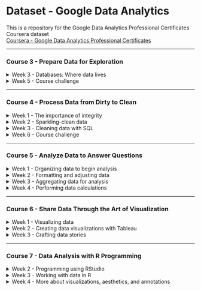 # Dataset - Google Data Analytics
This is a repository for the Google Data Analytics Professional Certificates Coursera dataset  
[Coursera - Google Data Analytics Professional Certificates](https://www.coursera.org/professional-certificates/google-data-analytics "Coursera - Google Data Analytics Professional Certificates")  

---

### Course 3 - Prepare Data for Exploration
<details>
  <summary>Week 3 - Databases: Where data lives</summary>
  
  > - <a href="../../raw/main/C3%20-%20Prepare%20Data%20for%20Exploration/C3W3_names%20(Hands-On%20Activity%20Create%20a%20custom%20table%20in%20BigQuery).zip"><img src="https://img.shields.io/badge/ZIP-1476FE" title="ZIP"></a> C3W3_names (Hands-On Activity Create a custom table in BigQuery)
  > - <a href="../../raw/main/C3 - Prepare Data for Exploration/C3W3_student performance data (Hands-On Activity Clean data in spreadsheets with sorting and filtering).csv"><img src="https://img.shields.io/badge/CSV-217346" title="CSV"></a> C3W3_student performance data (Hands-On Activity Clean data in spreadsheets with sorting and filtering)
</details>
<details>
  <summary>Week 5 - Course challenge</summary>
  
  > - <a href="../../raw/main/C3%20-%20Prepare%20Data%20for%20Exploration/C3W5_Scenario%201_Client%20Email%20(Course%20challenge).pdf"><img src="https://img.shields.io/badge/PDF-FF0000" title="PDF"></a> C3W5_Scenario 1_Client Email (Course challenge)
  > - <a href="../../raw/main/C3%20-%20Prepare%20Data%20for%20Exploration/C3W5_Customer%20survey%20data%20(Course%20challenge).csv"><img src="https://img.shields.io/badge/CSV-217346" title="CSV"></a> C3W5_Customer survey data (Course challenge)
  > - <a href="../../raw/main/C3%20-%20Prepare%20Data%20for%20Exploration/C3W5_Delivery%20times%20distance%20(Course%20challenge).csv"><img src="https://img.shields.io/badge/CSV-217346" title="CSV"></a> C3W5_Delivery times distance (Course challenge)
  > - <a href="../../raw/main/C3%20-%20Prepare%20Data%20for%20Exploration/C3W5_Junior%20Data%20Scientist%20Job%20Description%20(Course%20challenge).pdf"><img src="https://img.shields.io/badge/PDF-FF0000" title="PDF"></a> C3W5_Junior Data Scientist Job Description (Course challenge)
  > - <a href="../../raw/main/C3%20-%20Prepare%20Data%20for%20Exploration/C3W5_Scenario%202_Second%20Interview%20Email%20(Course%20challenge).pdf"><img src="https://img.shields.io/badge/PDF-FF0000" title="PDF"></a> C3W5_Scenario 2_Second Interview Email (Course challenge)
</details>

---

### Course 4 - Process Data from Dirty to Clean
<details>
  <summary>Week 1 - The importance of integrity</summary>
  
  > - <a href="../../raw/main/C4%20-%20Process%20Data%20from%20Dirty%20to%20Clean/C4W1_June%202014%20Invoices%20(Weekly%20challenge%201).csv"><img src="https://img.shields.io/badge/CSV-217346" title="CSV"></a> C4W1_June 2014 Invoices (Weekly challenge 1)
</details>
<details>
  <summary>Week 2 - Sparkling-clean data</summary>
  
  > - <a href="../../raw/main/C4%20-%20Process%20Data%20from%20Dirty%20to%20Clean/C4W2_Data%20Spreadsheet%20for%20Cleaning%20with%20Spreadsheets%20(Hands-On%20Activity%20Cleaning%20data%20with%20spreadsheets).xlsx"><img src="https://img.shields.io/badge/XLSX-217346" title="XLSX"></a> C4W2_Data Spreadsheet for Cleaning with Spreadsheets (Hands-On Activity Cleaning data with spreadsheets)
  > - <a href="../../raw/main/C4%20-%20Process%20Data%20from%20Dirty%20to%20Clean/C4W2_San%20Francisco%20Boba%20Tea%20Shop%20Location%20Info%20(Hands-On%20Activity%20Clean%20data%20with%20spreadsheet%20functions).csv"><img src="https://img.shields.io/badge/CSV-217346" title="CSV"></a> C4W2_San Francisco Boba Tea Shop Location Info (Hands-On Activity Clean data with spreadsheet functions)
</details>
<details>
  <summary>Week 3 - Cleaning data with SQL</summary>
  
  > - <a href="../../raw/main/C4%20-%20Process%20Data%20from%20Dirty%20to%20Clean/C4W3_Customer%20Table%20Sheet%201%20(Optional%20Upload%20the%20customer%20dataset%20to%20BigQuery).csv"><img src="https://img.shields.io/badge/CSV-217346" title="CSV"></a> C4W3_Customer Table Sheet 1 (Optional Upload the customer dataset to BigQuery)
  > - <a href="../../raw/main/C4%20-%20Process%20Data%20from%20Dirty%20to%20Clean/C4W3_Lauren's%20Furniture%20Store%20Transaction%20Table%20(Optional%20Upload%20the%20store%20transactions%20dataset%20to%20BigQuery).csv"><img src="https://img.shields.io/badge/CSV-217346" title="CSV"></a> C4W3_Lauren's Furniture Store Transaction Table (Optional Upload the store transactions dataset to BigQuery)
  > - <a href="../../raw/main/C4%20-%20Process%20Data%20from%20Dirty%20to%20Clean/C4W3_automobile%20data%20(Hands-On%20Activity%20Clean%20data%20using%20SQL).csv"><img src="https://img.shields.io/badge/CSV-217346" title="CSV"></a> C4W3_automobile data (Hands-On Activity Clean data using SQL)
</details>
<details>
  <summary>Week 6 - Course challenge</summary>
  
  > - <a href="../../raw/main/C4%20-%20Process%20Data%20from%20Dirty%20to%20Clean/C4W6_Meer%20Kitty%20Interior%20Design%20About%20Us%20Page%20(Course%20challenge).pdf"><img src="https://img.shields.io/badge/PDF-FF0000" title="PDF"></a> C4W6_Meer Kitty Interior Design About Us Page (Course challenge)
  > - <a href="../../raw/main/C4%20-%20Process%20Data%20from%20Dirty%20to%20Clean/C4W6_Meer%20Kitty%20Interior%20Design%20Business%20Plan%20(Course%20challenge).pdf"><img src="https://img.shields.io/badge/PDF-FF0000" title="PDF"></a> C4W6_Meer Kitty Interior Design Business Plan (Course challenge)
  > - <a href="../../raw/main/C4%20-%20Process%20Data%20from%20Dirty%20to%20Clean/C4W6_Meer%20Kitty%20Survey%20Feedback%20(Course%20challenge).csv"><img src="https://img.shields.io/badge/CSV-217346" title="CSV"></a> C4W6_Meer Kitty Survey Feedback (Course challenge)
  > - <a href="../../raw/main/C4%20-%20Process%20Data%20from%20Dirty%20to%20Clean/C4W6_Spoke%20Market%20Research%20Job%20Description%20(Course%20challenge).pdf"><img src="https://img.shields.io/badge/PDF-FF0000" title="PDF"></a> C4W6_Spoke Market Research Job Description (Course challenge)
  > - <a href="../../raw/main/C4%20-%20Process%20Data%20from%20Dirty%20to%20Clean/C4W6_Email%20from%20Recruiter%20(Course%20challenge).pdf"><img src="https://img.shields.io/badge/PDF-FF0000" title="PDF"></a> C4W6_Email from Recruiter (Course challenge)
</details>

---

### Course 5 - Analyze Data to Answer Questions
<details>
  <summary>Week 1 - Organizing data to begin analysis</summary>
  
  > - <a href="../../raw/main/C5%20-%20Analyze%20Data%20to%20Answer%20Questions/C5W1_Movie%20Data%20(Optional%20Upload%20the%20movie%20dataset%20to%20BigQuery).csv"><img src="https://img.shields.io/badge/CSV-217346" title="CSV"></a> C5W1_Movie Data (Optional Upload the movie dataset to BigQuery)
</details>
<details>
  <summary>Week 2 - Formatting and adjusting data</summary>
  
  > - <a href="../../raw/main/C5%20-%20Analyze%20Data%20to%20Answer%20Questions/C5W2_Dataset%20for%20Project_CONCAT%20function%20(Hands-On%20Activity%20Combine%20multiple%20pieces%20of%20data).xlsx"><img src="https://img.shields.io/badge/XLSX-217346" title="XLSX"></a> C5W2_Dataset for Project_CONCAT function (Hands-On Activity Combine multiple pieces of data)
</details>
<details>
  <summary>Week 3 - Aggregating data for analysis</summary>
  
  > - <a href="../../raw/main/C5%20-%20Analyze%20Data%20to%20Answer%20Questions/C5W3_VLOOKUP%20Practice%20Sheet%20(Hands-On%20Activity%20Using%20VLOOKUP).xlsx"><img src="https://img.shields.io/badge/XLSX-217346" title="XLSX"></a> C5W3_VLOOKUP Practice Sheet (Hands-On Activity Using VLOOKUP)
  > - <a href="../../raw/main/C5%20-%20Analyze%20Data%20to%20Answer%20Questions/C5W3_Employees%20Table%20-%20Understanding%20JOINS%20(Optional%20Upload%20the%20employee%20dataset%20to%20BigQuery).csv"><img src="https://img.shields.io/badge/CSV-217346" title="CSV"></a> C5W3_Employees Table - Understanding JOINS (Optional Upload the employee dataset to BigQuery)
  > - <a href="../../raw/main/C5%20-%20Analyze%20Data%20to%20Answer%20Questions/C5W3_Departments%20Table%20-%20Understanding%20JOINS%20(Optional%20Upload%20the%20employee%20dataset%20to%20BigQuery).csv"><img src="https://img.shields.io/badge/CSV-217346" title="CSV"></a> C5W3_Departments Table - Understanding JOINS (Optional Upload the employee dataset to BigQuery)
  > - <a href="../../raw/main/C5%20-%20Analyze%20Data%20to%20Answer%20Questions/C5W3_Warehouse%20Orders%20-%20Warehouse%20(Optional%20Upload%20the%20warehouse%20dataset%20to%20BigQuery).csv"><img src="https://img.shields.io/badge/CSV-217346" title="CSV"></a> C5W3_Warehouse Orders - Warehouse (Optional Upload the warehouse dataset to BigQuery)
  > - <a href="../../raw/main/C5%20-%20Analyze%20Data%20to%20Answer%20Questions/C5W3_Warehouse%20Orders%20-%20Orders%20(Optional%20Upload%20the%20warehouse%20dataset%20to%20BigQuery).csv"><img src="https://img.shields.io/badge/CSV-217346" title="CSV"></a> C5W3_Warehouse Orders - Orders (Optional Upload the warehouse dataset to BigQuery)
</details>
<details>
  <summary>Week 4 - Performing data calculations</summary>
  
  > - <a href="../../raw/main/C5%20-%20Analyze%20Data%20to%20Answer%20Questions/C5W4_Working%20with%20Conditions%20(Hands-On%20Activity%20Working%20with%20conditions).xlsx"><img src="https://img.shields.io/badge/XLSX-217346" title="XLSX"></a> C5W4_Working with Conditions (Hands-On Activity Working with conditions)
  > - <a href="../../raw/main/C5%20-%20Analyze%20Data%20to%20Answer%20Questions/C5W4_Cosmetics%20Inc.%20-%20Sheet1%20(Test%20your%20knowledge%20on%20data%20calculations).csv"><img src="https://img.shields.io/badge/CSV-217346" title="CSV"></a> C5W4_Cosmetics Inc. - Sheet1 (Test your knowledge on data calculations)
  > - <a href="../../raw/main/C5%20-%20Analyze%20Data%20to%20Answer%20Questions/C5W4_Movie%20Data%20Starter%20Project%20(Hands-On%20Activity%20Explore%20movie%20data%20with%20pivot%20tables).xlsx"><img src="https://img.shields.io/badge/XLSX-217346" title="XLSX"></a> C5W4_Movie Data Starter Project (Hands-On Activity Explore movie data with pivot tables)
  > - <a href="../../raw/main/C5%20-%20Analyze%20Data%20to%20Answer%20Questions/C5W4_Inventory%20(Hands-On%20Activity%20From%20spreadsheets%20to%20BigQuery).csv"><img src="https://img.shields.io/badge/CSV-217346" title="CSV"></a> C5W4_Inventory (Hands-On Activity From spreadsheets to BigQuery)
  > - <a href="../../raw/main/C5%20-%20Analyze%20Data%20to%20Answer%20Questions/C5W4_Sales%20(Hands-On%20Activity%20From%20spreadsheets%20to%20BigQuery).csv"><img src="https://img.shields.io/badge/CSV-217346" title="CSV"></a> C5W4_Sales (Hands-On Activity From spreadsheets to BigQuery)
  > - <a href="../../raw/main/C5%20-%20Analyze%20Data%20to%20Answer%20Questions/C5W4_Products%20(Hands-On%20Activity%20From%20spreadsheets%20to%20BigQuery).csv"><img src="https://img.shields.io/badge/CSV-217346" title="CSV"></a> C5W4_Products (Hands-On Activity From spreadsheets to BigQuery)
  > - <a href="../../raw/main/C5%20-%20Analyze%20Data%20to%20Answer%20Questions/C5W4_Sample%20Transaction%20Table%20-%20transactional%20data%20format%20(Weekly%20challenge%204).csv"><img src="https://img.shields.io/badge/CSV-217346" title="CSV"></a> C5W4_Sample Transaction Table - transactional data format (Weekly challenge 4)
  > - <a href="../../raw/main/C5%20-%20Analyze%20Data%20to%20Answer%20Questions/C5W4_Retail%20Sales%20Data%20-%20transactional%20data%20format%20(Weekly%20challenge%204).csv"><img src="https://img.shields.io/badge/CSV-217346" title="CSV"></a> C5W4_Retail Sales Data - transactional data format (Weekly challenge 4)
  > - <a href="../../raw/main/C5%20-%20Analyze%20Data%20to%20Answer%20Questions/C5W4_Movie%20Data%20Starter%20Project%20(Weekly%20challenge%204).xlsx"><img src="https://img.shields.io/badge/XLSX-217346" title="XLSX"></a> C5W4_Movie Data Starter Project (Weekly challenge 4)
  > - <a href="../../raw/main/C5%20-%20Analyze%20Data%20to%20Answer%20Questions/C5W4_Email%20From%20Tayen%20Bell%20Directly%20Dynamic%20(Course%20challenge).pdf"><img src="https://img.shields.io/badge/PDF-FF0000" title="PDF"></a> C5W4_Email From Tayen Bell Directly Dynamic (Course challenge)
  > - <a href="../../raw/main/C5%20-%20Analyze%20Data%20to%20Answer%20Questions/C5W4_Dynamic%20Dataset%20(Course%20challenge).xlsx"><img src="https://img.shields.io/badge/XLSX-217346" title="XLSX"></a> C5W4_Dynamic Dataset (Course challenge)
</details>

---

### Course 6 - Share Data Through the Art of Visualization
<details>
  <summary>Week 1 - Visualizing data</summary>
  
  > - C6W1_Making your own visualization - example dataset (Hands-On Activity Making your own visualization)
</details>
<details>
  <summary>Week 2 - Creating data visualizations with Tableau</summary>
  
  > - C6W2_CO2 Dataset (Hands-On Activity Working with Tableau)
  > - C6W2_CO2 (Hands-On Activity Practice linking data in Tableau)
  > - C6W2_Energy data (Hands-On Activity Practice linking data in Tableau)
  > - C6W2_totalpopulation (Hands-On Activity Practice linking data in Tableau)
  > - C6W2_gdptotal (Hands-On Activity Practice linking data in Tableau)
</details>
<details>
  <summary>Week 3 - Crafting data stories</summary>
  
  > - C6W3_Cosmetics Inc. (Hands-On Activity Creating, filtering, and customizing charts)
</details>

---

### Course 7 - Data Analysis with R Programming
<details>
  <summary>Week 2 - Programming using RStudio</summary>
  
  > - C7W2_Lesson3 Sandbox (Hands-On Activity R sandbox)
</details>
<details>
  <summary>Week 3 - Working with data in R </summary>
  
  > - C7W3_Lesson2 Dataframe (Hands-On Activity Create your own data frame)
  > - C7W3_Lesson2 Dataframe Solutions (Hands-On Activity Create your own data frame)
  > - C7W3_hotel bookings (Hands-On Activity Importing and working with data)
  > - C7W3_Lesson2 Import (Hands-On Activity Importing and working with data)
  > - C7W3_Lesson2 Import Solutions (Hands-On Activity Importing and working with data)
  > - C7W3_hotel bookings (Hands-On Activity Cleaning data in R)
  > - C7W3_Lesson3 Clean (Hands-On Activity Cleaning data in R)
  > - C7W3_Lesson3 Clean Solutions (Hands-On Activity Cleaning data in R)
  > - C7W3_hotel bookings (Hands-On Activity Changing your data)
  > - C7W3_Lesson3 Change (Hands-On Activity Changing your data)
  > - C7W3_Lesson3 Change Solutions (Hands-On Activity Changing your data)
</details>
<details>
  <summary>Week 4 - More about visualizations, aesthetics, and annotations </summary>
  
  > - C7W4_hotel bookings (Hands-On Activity Using ggplot)
  > - C7W4_Lesson2 GGPlot (Hands-On Activity Using ggplot)
  > - C7W4_Lesson2 GGPlot Solutions (Hands-On Activity Using ggplot)
  > - C7W4_hotel bookings (Hands-On Activity Aesthetics and visualizations)
  > - C7W4_Lesson3 Aesthetics (Hands-On Activity Aesthetics and visualizations)
  > - C7W4_Lesson3 Aesthetics Solutions (Hands-On Activity Aesthetics and visualizations)
  > - C7W4_hotel bookings (Hands-On Activity Filters and plots)
  > - C7W4_Lesson3 Filters (Hands-On Activity Filters and plots)
  > - C7W4_Lesson3 Filters Solutions (Hands-On Activity Filters and plots)
  > - C7W4_hotel bookings (Hands-On Activity Annotating and saving visualizations)
  > - C7W4_Lesson4 Annotations (Hands-On Activity Annotating and saving visualizations)
  > - C7W4_Lesson4 Annotations Solutions (Hands-On Activity Annotating and saving visualizations)
</details>
